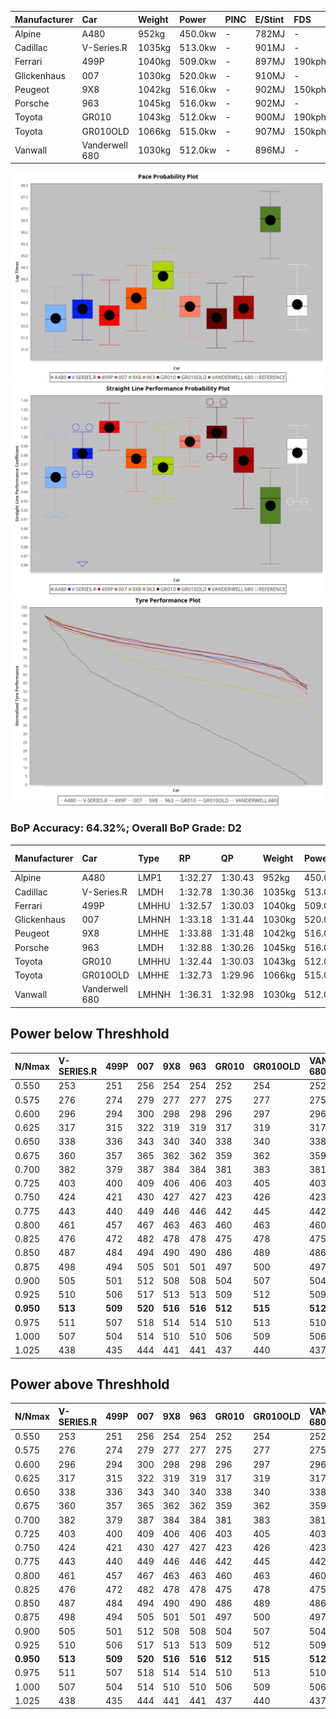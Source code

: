| Manufacturer | Car            | Weight | Power   | PINC    | E/Stint | FDS     |
|:-|:-|:-|:-|:-|:-|:-|
| Alpine       | A480           | 952kg  | 450.0kw |    -    | 782MJ   |    -    |
| Cadillac     | V-Series.R     | 1035kg | 513.0kw |    -    | 901MJ   |    -    |
| Ferrari      | 499P           | 1040kg | 509.0kw |    -    | 897MJ   | 190kph  |
| Glickenhaus  | 007            | 1030kg | 520.0kw |    -    | 910MJ   |    -    |
| Peugeot      | 9X8            | 1042kg | 516.0kw |    -    | 902MJ   | 150kph  |
| Porsche      | 963            | 1045kg | 516.0kw |    -    | 902MJ   |    -    |
| Toyota       | GR010          | 1043kg | 512.0kw |    -    | 900MJ   | 190kph  |
| Toyota       | GR010OLD       | 1066kg | 515.0kw |    -    | 907MJ   | 150kph  |
| Vanwall      | Vanderwell 680 | 1030kg | 512.0kw |    -    | 896MJ   |    -    |

![PACECHART](./IMG/OFFICIAL.png)
![STRAIGHTLINEPERFORMANCECHART](./IMG/OFFICIAL_sp.png)
![TYREPERFORMANCECHART](./IMG/OFFICIAL_tw.png)

### BoP Accuracy: 64.32%; Overall BoP Grade: D2
| Manufacturer | Car            | Type  | RP      | QP      | Weight | Power¹  | Threshhold | PINC    | Power²   | E/Stint | AVG Vmax  | FDS     | RDLC | L/Stint | BOP-Grade | Model Accuracy | Model Points | Match%  | SimDiff |
|:-|:-|:-|:-|:-|:-|:-|:-|:-|:-|:-|:-|:-|:-|:-|:-|:-|:-|:-|:-|
| Alpine       | A480           | LMP1  | 1:32.27 | 1:30.43 |  952kg | 450.0kw | 0.0kph     |    -    | 450.00kw |  782MJ  | 300.28kph |    -    | 0.98 | 37      | -E1       | 68.63%         | 967          | 59.58%  | ±0.11s  |
| Cadillac     | V-Series.R     | LMDH  | 1:32.78 | 1:30.36 | 1035kg | 513.0kw | 0.0kph     |    -    | 513.00kw |  901MJ  | 304.01kph |    -    | 1.03 | 39      | -B2       | 83.12%         | 1921         | 83.99%  | ±1.58s  |
| Ferrari      | 499P           | LMHHU | 1:32.57 | 1:30.03 | 1040kg | 509.0kw | 0.0kph     |    -    | 509.00kw |  897MJ  | 308.64kph | 190kph  | 1.04 | 39      | -C1       | 69.49%         | 1950         | 78.76%  | ±1.73s  |
| Glickenhaus  | 007            | LMHNH | 1:33.18 | 1:31.44 | 1030kg | 520.0kw | 0.0kph     |    -    | 520.00kw |  910MJ  | 305.34kph |    -    | 0.97 | 39      | ~A1       | 89.50%         | 1518         | 100.00% | ±2.57s  |
| Peugeot      | 9X8            | LMHHE | 1:33.88 | 1:31.48 | 1042kg | 516.0kw | 0.0kph     |    -    | 516.00kw |  902MJ  | 302.21kph | 150kph  | 1.03 | 39      | +C1       | 88.75%         | 2383         | 76.64%  | ±0.93s  |
| Porsche      | 963            | LMDH  | 1:32.88 | 1:30.26 | 1045kg | 516.0kw | 0.0kph     |    -    | 516.00kw |  902MJ  | 306.57kph |    -    | 1.01 | 39      | -A2       | 81.02%         | 5243         | 90.89%  | ±1.85s  |
| Toyota       | GR010          | LMHHU | 1:32.44 | 1:30.03 | 1043kg | 512.0kw | 0.0kph     |    -    | 512.00kw |  900MJ  | 307.69kph | 190kph  | 1.04 | 39      | -D1       | 73.70%         | 2701         | 68.29%  | ±1.28s  |
| Toyota       | GR010OLD       | LMHHE | 1:32.73 | 1:29.96 | 1066kg | 515.0kw | 0.0kph     |    -    | 515.00kw |  907MJ  | 302.57kph | 150kph  | 1.03 | 39      | -C2       | 99.03%         | 1536         | 73.92%  | ±0.55s  |
| Vanwall      | Vanderwell 680 | LMHNH | 1:36.31 | 1:32.98 | 1030kg | 512.0kw | 0.0kph     |    -    | 512.00kw |  896MJ  | 296.38kph |    -    | 1.02 | 39      | +Ω2       | 97.01%         | 649          | -53.19% | ±0.59s  |

## Power below Threshhold
| N/Nmax    | V-SERIES.R | 499P    | 007     | 9X8     | 963     | GR010   | GR010OLD | VANDERWELL 680 | ​     | RPM      | A480    |
|:-|:-|:-|:-|:-|:-|:-|:-|:-|:-|:-|:-|
|  0.550    |  253       |  251    |  256    |  254    |  254    |  252    |  254     |  252           |  ​    |   --     |   -     |
|  0.575    |  276       |  274    |  279    |  277    |  277    |  275    |  277     |  275           |  ​    |   --     |   -     |
|  0.600    |  296       |  294    |  300    |  298    |  298    |  296    |  297     |  296           |  ​    |   --     |   -     |
|  0.625    |  317       |  315    |  322    |  319    |  319    |  317    |  319     |  317           |  ​    |   --     |   -     |
|  0.650    |  338       |  336    |  343    |  340    |  340    |  338    |  340     |  338           |  ​    |   --     |   -     |
|  0.675    |  360       |  357    |  365    |  362    |  362    |  359    |  362     |  359           |  ​    |   --     |   -     |
|  0.700    |  382       |  379    |  387    |  384    |  384    |  381    |  383     |  381           |  ​    |   --     |   -     |
|  0.725    |  403       |  400    |  409    |  406    |  406    |  403    |  405     |  403           |  ​    |   --     |   -     |
|  0.750    |  424       |  421    |  430    |  427    |  427    |  423    |  426     |  423           |  ​    |   --     |   -     |
|  0.775    |  443       |  440    |  449    |  446    |  446    |  442    |  445     |  442           |  ​    |  5000    |  264    |
|  0.800    |  461       |  457    |  467    |  463    |  463    |  460    |  463     |  460           |  ​    |  5500    |  312    |
|  0.825    |  476       |  472    |  482    |  478    |  478    |  475    |  478     |  475           |  ​    |  6000    |  349    |
|  0.850    |  487       |  484    |  494    |  490    |  490    |  486    |  489     |  486           |  ​    |  6500    |  394    |
|  0.875    |  498       |  494    |  505    |  501    |  501    |  497    |  500     |  497           |  ​    |  7000    |  440    |
|  0.900    |  505       |  501    |  512    |  508    |  508    |  504    |  507     |  504           |  ​    |  7500    |  451    |
|  0.925    |  510       |  506    |  517    |  513    |  513    |  509    |  512     |  509           |  ​    |  8000    |  447    |
| **0.950** | **513**    | **509** | **520** | **516** | **516** | **512** | **515**  | **512**        | **​** | **8500** | **450** |
|  0.975    |  511       |  507    |  518    |  514    |  514    |  510    |  513     |  510           |  ​    |  9000    |  225    |
|  1.000    |  507       |  504    |  514    |  510    |  510    |  506    |  509     |  506           |  ​    |   --     |   -     |
|  1.025    |  438       |  435    |  444    |  441    |  441    |  437    |  440     |  437           |  ​    |   --     |   -     |

## Power above Threshhold
| N/Nmax    | V-SERIES.R | 499P    | 007     | 9X8     | 963     | GR010   | GR010OLD | VANDERWELL 680 | ​     | RPM      | A480    |
|:-|:-|:-|:-|:-|:-|:-|:-|:-|:-|:-|:-|
|  0.550    |  253       |  251    |  256    |  254    |  254    |  252    |  254     |  252           |  ​    |   --     |   -     |
|  0.575    |  276       |  274    |  279    |  277    |  277    |  275    |  277     |  275           |  ​    |   --     |   -     |
|  0.600    |  296       |  294    |  300    |  298    |  298    |  296    |  297     |  296           |  ​    |   --     |   -     |
|  0.625    |  317       |  315    |  322    |  319    |  319    |  317    |  319     |  317           |  ​    |   --     |   -     |
|  0.650    |  338       |  336    |  343    |  340    |  340    |  338    |  340     |  338           |  ​    |   --     |   -     |
|  0.675    |  360       |  357    |  365    |  362    |  362    |  359    |  362     |  359           |  ​    |   --     |   -     |
|  0.700    |  382       |  379    |  387    |  384    |  384    |  381    |  383     |  381           |  ​    |   --     |   -     |
|  0.725    |  403       |  400    |  409    |  406    |  406    |  403    |  405     |  403           |  ​    |   --     |   -     |
|  0.750    |  424       |  421    |  430    |  427    |  427    |  423    |  426     |  423           |  ​    |   --     |   -     |
|  0.775    |  443       |  440    |  449    |  446    |  446    |  442    |  445     |  442           |  ​    |  5000    |  264    |
|  0.800    |  461       |  457    |  467    |  463    |  463    |  460    |  463     |  460           |  ​    |  5500    |  312    |
|  0.825    |  476       |  472    |  482    |  478    |  478    |  475    |  478     |  475           |  ​    |  6000    |  349    |
|  0.850    |  487       |  484    |  494    |  490    |  490    |  486    |  489     |  486           |  ​    |  6500    |  394    |
|  0.875    |  498       |  494    |  505    |  501    |  501    |  497    |  500     |  497           |  ​    |  7000    |  440    |
|  0.900    |  505       |  501    |  512    |  508    |  508    |  504    |  507     |  504           |  ​    |  7500    |  451    |
|  0.925    |  510       |  506    |  517    |  513    |  513    |  509    |  512     |  509           |  ​    |  8000    |  447    |
| **0.950** | **513**    | **509** | **520** | **516** | **516** | **512** | **515**  | **512**        | **​** | **8500** | **450** |
|  0.975    |  511       |  507    |  518    |  514    |  514    |  510    |  513     |  510           |  ​    |  9000    |  225    |
|  1.000    |  507       |  504    |  514    |  510    |  510    |  506    |  509     |  506           |  ​    |   --     |   -     |
|  1.025    |  438       |  435    |  444    |  441    |  441    |  437    |  440     |  437           |  ​    |   --     |   -     |
